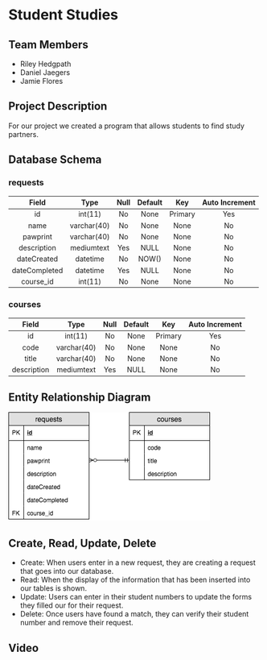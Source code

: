 # Student Studies

## Team Members 
* Riley Hedgpath
* Daniel Jaegers 
* Jamie Flores 
 
## Project Description
For our project we created a program that allows students to find study partners. 

## Database Schema 

### requests 
| Field | Type | Null | Default | Key | Auto Increment |
|:----:|:------:|:------:|:------:|:------:|:-------------:|
| id | int(11) | No | None | Primary | Yes |
|name | varchar(40) | No | None | None | No |
| pawprint | varchar(40) | No | None | None | No |
| description | mediumtext | Yes | NULL | None | No |
| dateCreated | datetime | No | NOW() | None | No |
| dateCompleted | datetime | Yes | NULL | None | No |
| course_id | int(11) | No | None | None | No |

### courses
| Field | Type | Null | Default | Key | Auto Increment |
|:----:|:------:|:------:|:------:|:------:|:-------------:|
| id | int(11) | No | None | Primary | Yes |
| code | varchar(40) | No | None | None | No |
| title | varchar(40) | No | None | None | No |
| description | mediumtext | Yes | NULL | None | No |

## Entity Relationship Diagram
![alt text](https://github.com/jamiefloress/studentstudies/blob/master/studentStudiesERD.png "ERD")

## Create, Read, Update, Delete
* Create: When users enter in a new request, they are creating a request that goes into our database. 
* Read: When the display of the information that has been inserted into our tables is shown.
* Update: Users can enter in their student numbers to update the forms they filled our for their request. 
* Delete: Once users have found a match, they can verify their student number and remove their request. 

## Video


